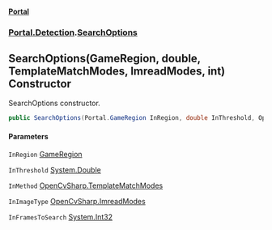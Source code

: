 #### [Portal](index.md 'index')
### [Portal.Detection](Portal.Detection.md 'Portal.Detection').[SearchOptions](SearchOptions.md 'Portal.Detection.SearchOptions')

## SearchOptions(GameRegion, double, TemplateMatchModes, ImreadModes, int) Constructor

SearchOptions constructor.

```csharp
public SearchOptions(Portal.GameRegion InRegion, double InThreshold, OpenCvSharp.TemplateMatchModes InMethod, OpenCvSharp.ImreadModes InImageType, int InFramesToSearch);
```
#### Parameters

<a name='Portal.Detection.SearchOptions.SearchOptions(Portal.GameRegion,double,OpenCvSharp.TemplateMatchModes,OpenCvSharp.ImreadModes,int).InRegion'></a>

`InRegion` [GameRegion](GameRegion.md 'Portal.GameRegion')

<a name='Portal.Detection.SearchOptions.SearchOptions(Portal.GameRegion,double,OpenCvSharp.TemplateMatchModes,OpenCvSharp.ImreadModes,int).InThreshold'></a>

`InThreshold` [System.Double](https://docs.microsoft.com/en-us/dotnet/api/System.Double 'System.Double')

<a name='Portal.Detection.SearchOptions.SearchOptions(Portal.GameRegion,double,OpenCvSharp.TemplateMatchModes,OpenCvSharp.ImreadModes,int).InMethod'></a>

`InMethod` [OpenCvSharp.TemplateMatchModes](https://docs.microsoft.com/en-us/dotnet/api/OpenCvSharp.TemplateMatchModes 'OpenCvSharp.TemplateMatchModes')

<a name='Portal.Detection.SearchOptions.SearchOptions(Portal.GameRegion,double,OpenCvSharp.TemplateMatchModes,OpenCvSharp.ImreadModes,int).InImageType'></a>

`InImageType` [OpenCvSharp.ImreadModes](https://docs.microsoft.com/en-us/dotnet/api/OpenCvSharp.ImreadModes 'OpenCvSharp.ImreadModes')

<a name='Portal.Detection.SearchOptions.SearchOptions(Portal.GameRegion,double,OpenCvSharp.TemplateMatchModes,OpenCvSharp.ImreadModes,int).InFramesToSearch'></a>

`InFramesToSearch` [System.Int32](https://docs.microsoft.com/en-us/dotnet/api/System.Int32 'System.Int32')